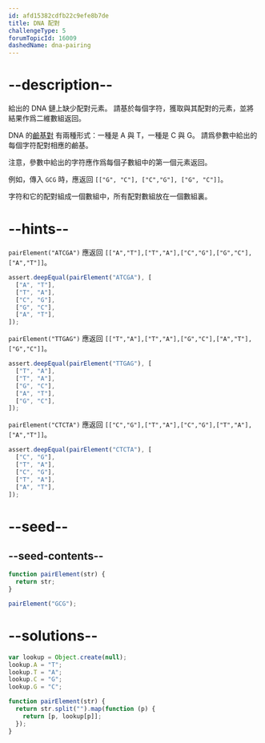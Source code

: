 ```yaml
---
id: afd15382cdfb22c9efe8b7de
title: DNA 配對
challengeType: 5
forumTopicId: 16009
dashedName: dna-pairing
---
```


# --description--

給出的 DNA 鏈上缺少配對元素。 請基於每個字符，獲取與其配對的元素，並將結果作爲二維數組返回。

DNA 的[鹼基對](http://en.wikipedia.org/wiki/Base_pair) 有兩種形式：一種是 A 與 T，一種是 C 與 G。 請爲參數中給出的每個字符配對相應的鹼基。

注意，參數中給出的字符應作爲每個子數組中的第一個元素返回。

例如，傳入 `GCG` 時，應返回 `[["G", "C"], ["C","G"], ["G", "C"]]`。

字符和它的配對組成一個數組中，所有配對數組放在一個數組裏。

# --hints--

`pairElement("ATCGA")` 應返回 `[["A","T"],["T","A"],["C","G"],["G","C"],["A","T"]]`。

```js
assert.deepEqual(pairElement("ATCGA"), [
  ["A", "T"],
  ["T", "A"],
  ["C", "G"],
  ["G", "C"],
  ["A", "T"],
]);
```

`pairElement("TTGAG")` 應返回 `[["T","A"],["T","A"],["G","C"],["A","T"],["G","C"]]`。

```js
assert.deepEqual(pairElement("TTGAG"), [
  ["T", "A"],
  ["T", "A"],
  ["G", "C"],
  ["A", "T"],
  ["G", "C"],
]);
```

`pairElement("CTCTA")` 應返回 `[["C","G"],["T","A"],["C","G"],["T","A"],["A","T"]]`。

```js
assert.deepEqual(pairElement("CTCTA"), [
  ["C", "G"],
  ["T", "A"],
  ["C", "G"],
  ["T", "A"],
  ["A", "T"],
]);
```

# --seed--

## --seed-contents--

```js
function pairElement(str) {
  return str;
}

pairElement("GCG");
```

# --solutions--

```js
var lookup = Object.create(null);
lookup.A = "T";
lookup.T = "A";
lookup.C = "G";
lookup.G = "C";

function pairElement(str) {
  return str.split("").map(function (p) {
    return [p, lookup[p]];
  });
}
```
